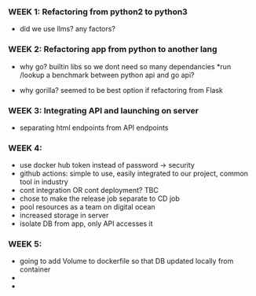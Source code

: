 ### WEEK 1: Refactoring from python2 to python3
- did we use llms? any factors?

### WEEK 2: Refactoring app from python to another lang
- why go?
  builtin libs so we dont need so many dependancies
  *run /lookup a benchmark between python api and go api?

- why gorilla?
  seemed to be best option if refactoring from Flask
  
### WEEK 3: Integrating API and launching on server
- separating html endpoints from API endpoints 

### WEEK 4: 
- use docker hub token instead of password -> security
- github actions: simple to use, easily integrated to our project, common tool in industry
- cont integration OR cont deployment? TBC
- chose to make the release job separate to CD job
- pool resources as a team on digital ocean
- increased storage in server
- isolate DB from app, only API accesses it

### WEEK 5:
- going to add Volume to dockerfile so that DB updated locally from container
- 
- 
